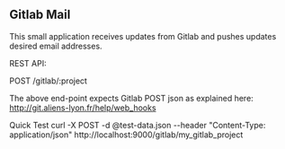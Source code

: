 Gitlab Mail
-----------

This small application receives updates from Gitlab and pushes updates desired email addresses.


REST API:

POST /gitlab/:project

The above end-point expects Gitlab POST json as explained here: 
http://git.aliens-lyon.fr/help/web_hooks

Quick Test
curl -X POST -d @test-data.json --header "Content-Type: application/json" http://localhost:9000/gitlab/my_gitlab_project

